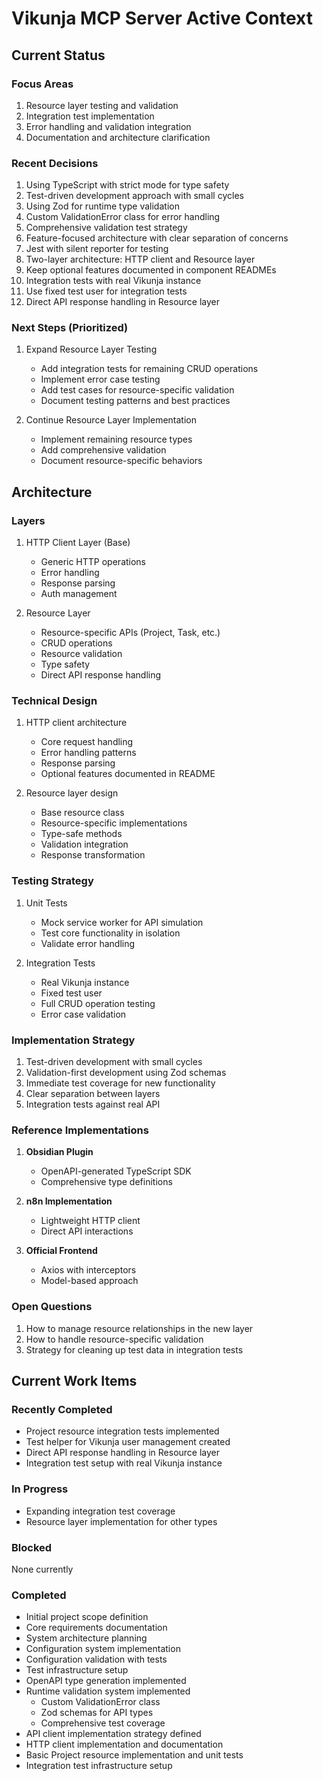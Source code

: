 # Vikunja MCP Server Active Context

## Current Status

### Focus Areas

1. Resource layer testing and validation
2. Integration test implementation
3. Error handling and validation integration
4. Documentation and architecture clarification

### Recent Decisions

1. Using TypeScript with strict mode for type safety
2. Test-driven development approach with small cycles
3. Using Zod for runtime type validation
4. Custom ValidationError class for error handling
5. Comprehensive validation test strategy
6. Feature-focused architecture with clear separation of concerns
7. Jest with silent reporter for testing
8. Two-layer architecture: HTTP client and Resource layer
9. Keep optional features documented in component READMEs
10. Integration tests with real Vikunja instance
11. Use fixed test user for integration tests
12. Direct API response handling in Resource layer

### Next Steps (Prioritized)

1. Expand Resource Layer Testing

   - Add integration tests for remaining CRUD operations
   - Implement error case testing
   - Add test cases for resource-specific validation
   - Document testing patterns and best practices

2. Continue Resource Layer Implementation
   - Implement remaining resource types
   - Add comprehensive validation
   - Document resource-specific behaviors

## Architecture

### Layers

1. HTTP Client Layer (Base)

   - Generic HTTP operations
   - Error handling
   - Response parsing
   - Auth management

2. Resource Layer
   - Resource-specific APIs (Project, Task, etc.)
   - CRUD operations
   - Resource validation
   - Type safety
   - Direct API response handling

### Technical Design

1. HTTP client architecture

   - Core request handling
   - Error handling patterns
   - Response parsing
   - Optional features documented in README

2. Resource layer design
   - Base resource class
   - Resource-specific implementations
   - Type-safe methods
   - Validation integration
   - Response transformation

### Testing Strategy

1. Unit Tests

   - Mock service worker for API simulation
   - Test core functionality in isolation
   - Validate error handling

2. Integration Tests
   - Real Vikunja instance
   - Fixed test user
   - Full CRUD operation testing
   - Error case validation

### Implementation Strategy

1. Test-driven development with small cycles
2. Validation-first development using Zod schemas
3. Immediate test coverage for new functionality
4. Clear separation between layers
5. Integration tests against real API

### Reference Implementations

1. **Obsidian Plugin**

   - OpenAPI-generated TypeScript SDK
   - Comprehensive type definitions

2. **n8n Implementation**

   - Lightweight HTTP client
   - Direct API interactions

3. **Official Frontend**
   - Axios with interceptors
   - Model-based approach

### Open Questions

1. How to manage resource relationships in the new layer
2. How to handle resource-specific validation
3. Strategy for cleaning up test data in integration tests

## Current Work Items

### Recently Completed

- Project resource integration tests implemented
- Test helper for Vikunja user management created
- Direct API response handling in Resource layer
- Integration test setup with real Vikunja instance

### In Progress

- Expanding integration test coverage
- Resource layer implementation for other types

### Blocked

None currently

### Completed

- Initial project scope definition
- Core requirements documentation
- System architecture planning
- Configuration system implementation
- Configuration validation with tests
- Test infrastructure setup
- OpenAPI type generation implemented
- Runtime validation system implemented
  - Custom ValidationError class
  - Zod schemas for API types
  - Comprehensive test coverage
- API client implementation strategy defined
- HTTP client implementation and documentation
- Basic Project resource implementation and unit tests
- Integration test infrastructure setup
